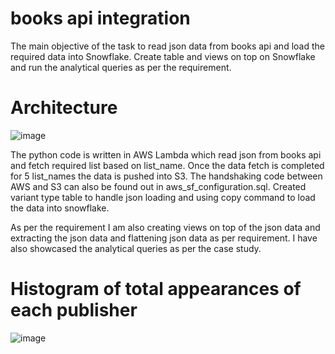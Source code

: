 # books api integration

The main objective of the task to read json data from books api and load the required data into Snowflake. Create table and views on top on Snowflake and run the analytical queries as per the requirement.

# Architecture

![image](https://user-images.githubusercontent.com/127125623/223197314-04a15fbd-ae4d-40d4-a1ae-10ce12a2b824.png)

The python code is written in AWS Lambda which read json from books api and fetch required list based on list_name. 
Once the data fetch is completed for 5 list_names the data is pushed into S3. 
The handshaking code between AWS and S3 can also be found out in aws_sf_configuration.sql. 
Created variant type table to handle json loading and using copy command to load the data into snowflake.

As per the requirement I am also creating views on top of the json data and extracting the json data and flattening json data as per requirement. I have also showcased the analytical queries as per the case study.



# Histogram of total appearances of each publisher

![image](https://user-images.githubusercontent.com/127125623/223199305-c97a20c9-85c3-47d3-bfec-6e6adbf2b05e.png)
